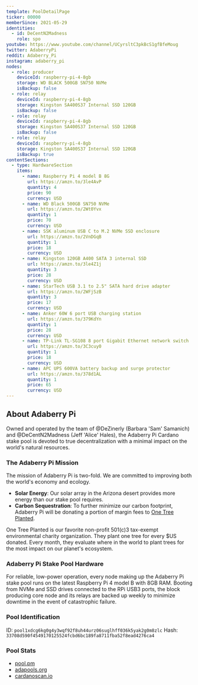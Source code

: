 ```yaml
---
template: PoolDetailPage
ticker: 00000
memberSince: 2021-05-29
identities:
  - id: DeCentN2Madness
    role: spo
youtube: https://www.youtube.com/channel/UCyrsltC3pkBcS1gfBfeMoug
twitter: AdaberryPi
reddit: Adaberry_Pi
instagram: adaberry_pi
nodes:
  - role: producer
    deviceId: raspberry-pi-4-8gb
    storage: WD BLACK 500GB SN750 NVMe
    isBackup: false
  - role: relay
    deviceId: raspberry-pi-4-8gb
    storage: Kingston SA400S37 Internal SSD 120GB
    isBackup: false
  - role: relay
    deviceId: raspberry-pi-4-8gb
    storage: Kingston SA400S37 Internal SSD 120GB
    isBackup: false
  - role: relay
    deviceId: raspberry-pi-4-8gb
    storage: Kingston SA400S37 Internal SSD 120GB
    isBackup: true
contentSections:
  - type: HardwareSection
    items:
      - name: Raspberry Pi 4 model B 8G
        url: https://amzn.to/3le4AvP
        quantity: 4
        price: 90
        currency: USD
      - name: WD Black 500GB SN750 NVMe
        url: https://amzn.to/2Wt0Yvx
        quantity: 1
        price: 70
        currency: USD
      - name: SSK aluminum USB C to M.2 NVMe SSD enclosure
        url: https://amzn.to/2VnDGqB
        quantity: 1
        price: 18
        currency: USD
      - name: Kingston 120GB A400 SATA 3 internal SSD
        url: https://amzn.to/3le4Z1j
        quantity: 3
        price: 28
        currency: USD
      - name: StarTech USB 3.1 to 2.5" SATA hard drive adapter
        url: https://amzn.to/2WFjSzB
        quantity: 3
        price: 17
        currency: USD
      - name: Anker 60W 6 port USB charging station
        url: https://amzn.to/379KdYn
        quantity: 1
        price: 28
        currency: USD
      - name: TP-Link TL-SG108 8 port Gigabit Ethernet network switch
        url: https://amzn.to/3C3cuy0
        quantity: 1
        price: 18
        currency: USD
      - name: APC UPS 600VA battery backup and surge protector
        url: https://amzn.to/378d1AL
        quantity: 1
        price: 65
        currency: USD
---
```


## About Adaberry Pi

Owned and operated by the team of @DeZinerly (Barbara 'Sam' Samanich) and @DeCentN2Madness (Jeff 'Alice' Hales), the Adaberry Pi Cardano stake pool is devoted to true decentralization with a minimal impact on the world's natural resources.

### The Adaberry Pi Mission

The mission of Adaberry Pi is two-fold. We are committed to improving both the world's economy and ecology.

- **Solar Energy**: Our solar array in the Arizona desert provides more energy than our stake pool requires.
- **Carbon Sequestration**: To further minimize our carbon footprint, Adaberry Pi will be donating a portion of margin fees to [One Tree Planted](https://onetreeplanted.org/products/plant-trees).

One Tree Planted is our favorite non-profit 501(c)3 tax-exempt environmental charity organization. They plant one tree for every $US donated. Every month, they evaluate where in the world to plant trees for the most impact on our planet's ecosystem.

### Adaberry Pi Stake Pool Hardware

For reliable, low-power operation, every node making up the Adaberry Pi stake pool runs on the latest Raspberry Pi 4 model B with 8GB RAM. Booting from NVMe and SSD drives connected to the RPi USB3 ports, the block producing core node and its relays are backed up weekly to minimize downtime in the event of catastrophic failure.

### Pool Identification

ID: `pool1xdcg6kg0g4y3wqf92f8uh44urz06suglhff036k5yak2g0m8zlc`
Hash: `33708d590f4549170125524fcbd6bc189fa8711fba52f8ead4276ca4`

### Pool Stats

- [pool.pm](https://pool.pm/33708d590f4549170125524fcbd6bc189fa8711fba52f8ead4276ca4)
- [adapools.org](https://adapools.org/pool/33708d590f4549170125524fcbd6bc189fa8711fba52f8ead4276ca4)
- [cardanoscan.io](https://cardanoscan.io/pool/33708d590f4549170125524fcbd6bc189fa8711fba52f8ead4276ca4)
